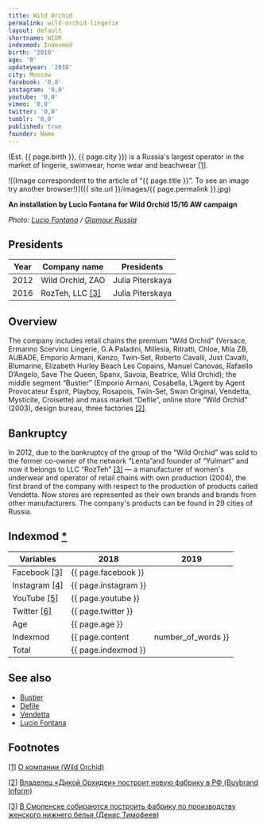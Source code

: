 ```yaml
---
title: Wild Orchid
permalink: wild-orchid-lingerie
layout: default
shortname: WIOR
indexmod: Indexmod
birth: '2010'
age: '8'
updateyear: '2018'
city: Moscow
facebook: '0,0'
instagram: '0,0'
youtube: '0,0'
vimeo: '0,0'
twitter: '0,0'
tumblr: '0,0'
published: true
founder: Name
---
```


(Est. {{ page.birth }}, {{ page.city }}) is a Russia's largest operator in the market of lingerie, swimwear, home wear and beachwear  <span id="a1">[\[1\]](#f1)</span>.

![(Image correspondent to the article of “{{ page.title }}”. To see an image try another browser!)]({{ site.url }}/images/{{ page.permalink }}.jpg)

**An installation by Lucio Fontana for  Wild Orchid 15/16 AW campaign**

*Photo: [Lucio Fontana](fontana-luchiano) / [Glamour Russia](glamour)*


## Presidents

|Year|Company name|Presidents|
|----|---------|--|
|2012|Wild Orchid, ZAO|Julia Piterskaya|
|2016|RozTeh, LLC <span id="a3">[\[3\]](#f3)</span>|Julia Piterskaya|

## Overview

The company includes retail chains the premium “Wild Orchid” (Versace, Ermanno Scervino Lingerie, G.A.Paladini, Millesia, Ritratti, Chloe, Mila ZB, AUBADE, Emporio Armani, Kenzo, Twin-Set, Roberto Cavalli, Just Cavalli, Blumarine, Elizabeth Hurley Beach Les Copains, Manuel Canovas, Rafaello D’Angelo, Save The Queen, Spanx, Savoia, Beatrice, Wild Orchid); the middle segment “Bustier” (Emporio Armani, Cosabella, L’Agent by Agent Provocateur Esprit, Playboy, Rosapois, Twin-Set, Swan Original, Vendetta, Mysticite, Croisette) and mass market “Defile”, online store “Wild Orchid” (2003), design bureau, three factories <span id="a2">[\[2\]](#f2)</span>.

## Bankruptcy

In 2012, due to the bankruptcy of the group of the “Wild Orchid” was sold to the former co-owner of the network “Lenta”and founder of “Yulmart” and now it belongs to LLC “RozTeh” <span id="a3">[\[3\]](#f3)</span> — a manufacturer of women's underwear and operator of retail chains with own production (2004), the first brand of the company with respect to the production of products called Vendetta. Now stores are represented as their own brands and brands from other manufacturers. The company's products can be found in 29 cities of Russia.

## Indexmod [*](indexmod)

|Variables|2018|2019|
|-|-|-|
|Facebook <span id="a3">[\[3\]](#f3)</span>|{{ page.facebook }}||
|Instagram <span id="a4">[\[4\]](#f4)</span>|{{ page.instagram }}||
|YouTube <span id="a5">[\[5\]](#f5)</span>|{{ page.youtube }}||
|Twitter <span id="a6">[\[6\]](#f6)</span>|{{ page.twitter }}||
|Age|{{ page.age }}||
|Indexmod|{{ page.content | number_of_words }}||
|Total|{{ page.indexmod }}||

## See also

- [Bustier](bustier)
- [Defile](defile)
- [Vendetta](vendetta)
- [Lucio Fontana](fontana-luchiano)

## Footnotes

[[1]](#a1) <span id="f1"></span> [О компании (Wild Orchid)](https://shop.wildorchid.ru/about/)

[[2]](#a2) <span id="f2"></span> [Владелец «Дикой Орхидеи» построит новую фабрику в РФ (Buybrand Inform)](http://www.buybrand.ru/news/11217/)

[[3]](#a3) <span id="f3"></span> [В Смоленске собираются построить фабрику по производству женского нижнего белья (Денис Тимофеев)](https://smolensk.glavny.tv/news/20923)
